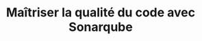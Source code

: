 ---
layout: default
permalink: /notes/:basename
category: notes
title: "Maîtriser la qualité du code avec Sonarqube"
published: false
last_updated: "02/04/2023"
---